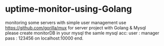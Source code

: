 # uptime-monitor-using-Golang
monitoring some servers with simple user management
use https://github.com/gorilla/mux for server
project with Golang & Mysql
please create monitorDB in your mysql
the samle mysql acc:
                      user : manager
                      pass : 123456
on localhost:10000
end.
